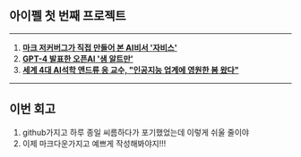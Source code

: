 ## 아이펠 첫 번째 프로젝트 ## 
----
1. **[마크 저커버그가 직접 만들어 본 AI비서 '자비스'](https://about.fb.com/ko/news/2016/12/%EB%A7%88%ED%81%AC-%EC%A0%80%EC%BB%A4%EB%B2%84%EA%B7%B8-ai-%EB%B9%84%EC%84%9C-%EC%9E%90%EB%B9%84%EC%8A%A4%EC%97%90-%EB%8C%80%ED%95%B4-%EC%9D%B4%EC%95%BC%EA%B8%B0%ED%95%98%EB%8B%A4/)**  
2. **[GPT-4 발표한 오픈AI '샘 알트만'](https://www.aitimes.kr/news/articleView.html?idxno=27595)**  
3. **[세계 4대 AI석학 앤드류 응 교수, "인공지능 업계에 영원한 봄 왔다"](https://www.donga.com/news/It/article/all/20230725/120394744/1)**
----
## 이번 회고 ##
1. github가지고 하루 종일 씨름하다가 포기했었는데 이렇게 쉬울 줄이야
2. 이제 마크다운가지고 예쁘게 작성해봐야지!!!
 
